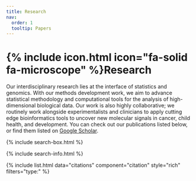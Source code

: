 ```yaml
---
title: Research
nav:
  order: 1
  tooltip: Papers
---
```


# {% include icon.html icon="fa-solid fa-microscope" %}Research

Our interdisciplinary research lies at the interface of statistics and genomics. With our methods development work, we aim to advance statistical methodology and computational tools for the analysis of high-dimensional biological data. Our work is also highly collaborative; we routinely work alongside experimentalists and clinicians to apply cutting edge bioinformatics tools to uncover new molecular signals in cancer, child health, and development. You can check out our publications listed below, or find them listed on [Google Scholar](https://scholar.google.ca/citations?user=spd-KjUAAAAJ&hl=en).


{% include search-box.html %}

{% include search-info.html %}

{% include list.html data="citations" component="citation" style="rich" filters="type:" %}
